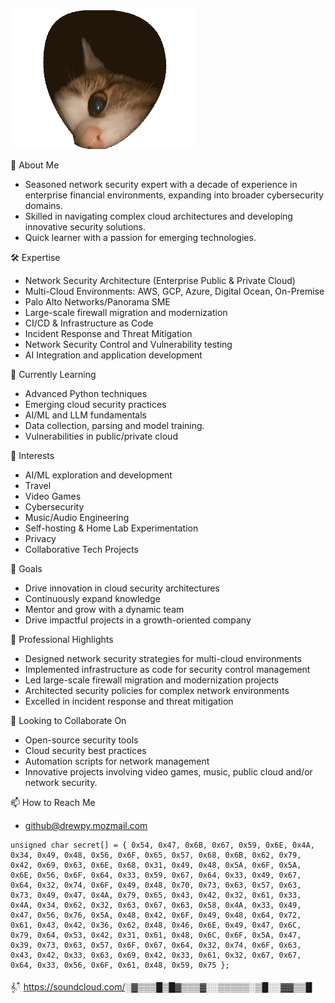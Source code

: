 ![DrewPnutz](cat.gif)

👋 About Me
* Seasoned network security expert with a decade of experience in enterprise financial environments, expanding into broader cybersecurity domains.
* Skilled in navigating complex cloud architectures and developing innovative security solutions.
* Quick learner with a passion for emerging technologies.

🛠 Expertise
* Network Security Architecture (Enterprise Public & Private Cloud)
* Multi-Cloud Environments: AWS, GCP, Azure, Digital Ocean, On-Premise
* Palo Alto Networks/Panorama SME
* Large-scale firewall migration and modernization
* CI/CD & Infrastructure as Code
* Incident Response and Threat Mitigation
* Network Security Control and Vulnerability testing
* AI Integration and application development

🌱 Currently Learning
* Advanced Python techniques
* Emerging cloud security practices
* AI/ML and LLM fundamentals
* Data collection, parsing and model training.
* Vulnerabilities in public/private cloud

👀 Interests

* AI/ML exploration and development
* Travel
* Video Games
* Cybersecurity
* Music/Audio Engineering
* Self-hosting & Home Lab Experimentation
* Privacy
* Collaborative Tech Projects

🎯 Goals

* Drive innovation in cloud security architectures
* Continuously expand knowledge
* Mentor and grow with a dynamic team
* Drive impactful projects in a growth-oriented company

💼 Professional Highlights

* Designed network security strategies for multi-cloud environments
* Implemented infrastructure as code for security control management
* Led large-scale firewall migration and modernization projects
* Architected security policies for complex network environments
* Excelled in incident response and threat mitigation

💞️ Looking to Collaborate On

* Open-source security tools
* Cloud security best practices
* Automation scripts for network management
* Innovative projects involving video games, music, public cloud and/or network security.

📫 How to Reach Me
* github@drewpy.mozmail.com

```
unsigned char secret[] = { 0x54, 0x47, 0x6B, 0x67, 0x59, 0x6E, 0x4A, 0x34, 0x49, 0x48, 0x56, 0x6F, 0x65, 0x57, 0x68, 0x6B, 0x62, 0x79, 0x42, 0x69, 0x63, 0x6E, 0x68, 0x31, 0x49, 0x48, 0x5A, 0x6F, 0x5A, 0x6E, 0x56, 0x6F, 0x64, 0x33, 0x59, 0x67, 0x64, 0x33, 0x49, 0x67, 0x64, 0x32, 0x74, 0x6F, 0x49, 0x48, 0x70, 0x73, 0x63, 0x57, 0x63, 0x73, 0x49, 0x47, 0x4A, 0x79, 0x65, 0x43, 0x42, 0x32, 0x61, 0x33, 0x4A, 0x34, 0x62, 0x32, 0x63, 0x67, 0x63, 0x58, 0x4A, 0x33, 0x49, 0x47, 0x56, 0x76, 0x5A, 0x48, 0x42, 0x6F, 0x49, 0x48, 0x64, 0x72, 0x61, 0x43, 0x42, 0x36, 0x62, 0x48, 0x46, 0x6E, 0x49, 0x47, 0x6C, 0x79, 0x64, 0x53, 0x42, 0x31, 0x61, 0x48, 0x6C, 0x6F, 0x5A, 0x47, 0x39, 0x73, 0x63, 0x57, 0x6F, 0x67, 0x64, 0x32, 0x74, 0x6F, 0x63, 0x43, 0x42, 0x33, 0x63, 0x69, 0x42, 0x33, 0x61, 0x32, 0x67, 0x67, 0x64, 0x33, 0x56, 0x6F, 0x61, 0x48, 0x59, 0x75 };
```

𝄞⨾𓍢ִ໋ https://soundcloud.com/░▓▒▒▒█▒█▓▒▒▒▓░░▒▒▒▒▒░▒█░░▓▓▒▒█